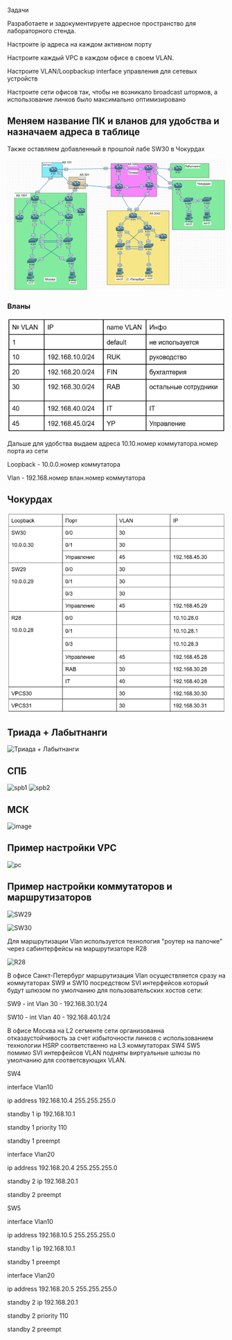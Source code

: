 Задачи

Разработаете и задокументируете адресное пространство для лабораторного стенда.

Настроите ip адреса на каждом активном порту

Настроите каждый VPC в каждом офисе в своем VLAN.

Настроите VLAN/Loopbackup interface управления для сетевых устройств

Настроите сети офисов так, чтобы не возникало broadcast штормов, а использование линков было максимально оптимизировано

##  Меняем название ПК и вланов для удобства и назначаем адреса в таблице 

Также оставляем добавленный в прошлой лабе SW30 в Чокурдах

![alt text](1.png)



### Вланы
![alt text](vlan.png)

Дальше для удобства выдаем адреса 10.10.номер коммутатора.номер порта из сети

Loopback - 10.0.0.номер коммутатора

Vlan - 192.168.номер влан.номер коммутатора

## Чокурдах

![alt text](чук.png)

## Триада + Лабытнанги

![Триада + Лабытнанги](https://github.com/user-attachments/assets/f770e2bc-6b58-43c2-9241-429b0daa8de2)


##  СПБ

![spb1](https://github.com/user-attachments/assets/3b90816a-9590-4e04-bd1c-3a939af94b3c)
![spb2](https://github.com/user-attachments/assets/2e0b7f91-b037-4c71-a8a4-432b05f37320)

## МСК

![image](https://github.com/user-attachments/assets/5e29212a-bcb6-4ee8-8b25-aed42f3eeef4)

## Пример настройки VPC

![pc](https://github.com/user-attachments/assets/3604269d-8e31-471a-8976-681999ef81c5)

## Пример настройки коммутаторов и маршрутизаторов

![SW29](https://github.com/user-attachments/assets/6221c068-594b-4d57-8aed-64a8c9de3c95)

![SW30](https://github.com/user-attachments/assets/9422dc92-0dd4-4e5e-8a6e-36f12c3e4503)

Для маршрутизации Vlan используется технология "роутер на палочке" через сабинтерфейсы на маршрутизаторе R28

![R28](https://github.com/user-attachments/assets/d894c8f9-8c45-41cf-8607-e411762339cc)

В офисе Санкт-Петербург маршрутизация Vlan осуществляется сразу на коммутаторах SW9 и SW10 посредством SVI интерфейсов который будут шлюзом по умолчанию для пользовательских хостов сети:

SW9 - int Vlan 30 - 192.168.30.1/24

SW10 - int Vlan 40 - 192.168.40.1/24

В офисе Москва на L2 сегменте сети организованна отказаустойчивость за счет избыточности линков с использованием технологии HSRP соответственно на L3 коммутаторах SW4 SW5 помимо SVI интерфейсов VLAN подняты виртуальные шлюзы по умолчанию для соответсвующих VLAN.

SW4

interface Vlan10

 ip address 192.168.10.4 255.255.255.0
 
 standby 1 ip 192.168.10.1
 
 standby 1 priority 110
 
 standby 1 preempt

 
 
interface Vlan20

 ip address 192.168.20.4 255.255.255.0
 
 standby 2 ip 192.168.20.1
 
 standby 2 preempt

 
SW5

interface Vlan10

ip address 192.168.10.5 255.255.255.0

standby 1 ip 192.168.10.1

standby 1 preempt



interface Vlan20

ip address 192.168.20.5 255.255.255.0

standby 2 ip 192.168.20.1

standby 2 priority 110

standby 2 preempt





